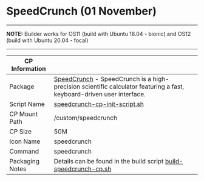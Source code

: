 # SpeedCrunch (01 November)

-----

**NOTE:** Builder works for OS11 (build with Ubuntu 18.04 - bionic) and OS12 (build with Ubuntu 20.04 - focal)

-----

|  CP Information |            |
|-----------------|------------|
| Package | [SpeedCrunch](https://speedcrunch.org/index.html) - SpeedCrunch is a high-precision scientific calculator featuring a fast, keyboard-driven user interface. |
| Script Name | [speedcrunch-cp-init-script.sh](build/speedcrunch-cp-init-script.sh) |
| CP Mount Path | /custom/speedcrunch |
| CP Size | 50M |
| Icon Name | speedcrunch |
| Command | speedcrunch |
| Packaging Notes | Details can be found in the build script [build-speedcrunch-cp.sh](build/build-speedcrunch-cp.sh) |

